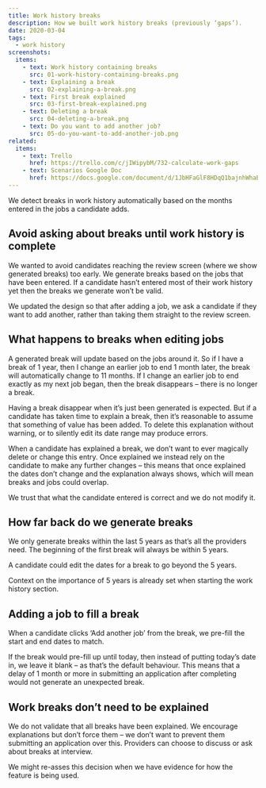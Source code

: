 ```yaml
---
title: Work history breaks
description: How we built work history breaks (previously ‘gaps’).
date: 2020-03-04
tags:
  - work history
screenshots:
  items:
    - text: Work history containing breaks
      src: 01-work-history-containing-breaks.png
    - text: Explaining a break
      src: 02-explaining-a-break.png
    - text: First break explained
      src: 03-first-break-explained.png
    - text: Deleting a break
      src: 04-deleting-a-break.png
    - text: Do you want to add another job?
      src: 05-do-you-want-to-add-another-job.png
related:
  items:
    - text: Trello
      href: https://trello.com/c/jIWipybM/732-calculate-work-gaps
    - text: Scenarios Google Doc
      href: https://docs.google.com/document/d/1JbHFaGlF8HDqQ1bajnhWhaB1QYjWTByIEAqAcKE1evQ/edit
---
```


We detect breaks in work history automatically based on the months entered in the jobs a candidate adds.

## Avoid asking about breaks until work history is complete

We wanted to avoid candidates reaching the review screen (where we show generated breaks) too early. We generate breaks based on the jobs that have been entered. If a candidate hasn’t entered most of their work history yet then the breaks we generate won’t be valid.

We updated the design so that after adding a job, we ask a candidate if they want to add another, rather than taking them straight to the review screen.

## What happens to breaks when editing jobs

A generated break will update based on the jobs around it. So if I have a break of 1 year, then I change an earlier job to end 1 month later, the break will automatically change to 11 months. If I change an earlier job to end exactly as my next job began, then the break disappears – there is no longer a break.

Having a break disappear when it’s just been generated is expected. But if a candidate has taken time to explain a break, then it’s reasonable to assume that something of value has been added. To delete this explanation without warning, or to silently edit its date range may produce errors.

When a candidate has explained a break, we don’t want to ever magically delete or change this entry. Once explained we instead rely on the candidate to make any further changes – this means that once explained the dates don’t change and the explanation always shows, which will mean breaks and jobs could overlap.

We trust that what the candidate entered is correct and we do not modify it.

## How far back do we generate breaks

We only generate breaks within the last 5 years as that’s all the providers need. The beginning of the first break will always be within 5 years.

A candidate could edit the dates for a break to go beyond the 5 years.

Context on the importance of 5 years is already set when starting the work history section.

## Adding a job to fill a break

When a candidate clicks ‘Add another job’ from the break, we pre-fill the start and end dates to match.

If the break would pre-fill up until today, then instead of putting today’s date in, we leave it blank – as that’s the default behaviour. This means that a delay of 1 month or more in submitting an application after completing would not generate an unexpected break.

## Work breaks don’t need to be explained

We do not validate that all breaks have been explained. We encourage explanations but don’t force them – we don’t want to prevent them submitting an application over this. Providers can choose to discuss or ask about breaks at interview.

We might re-asses this decision when we have evidence for how the feature is being used.
